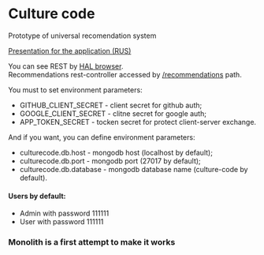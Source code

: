 # Culture code
Prototype of universal recomendation system

[Presentation for the application (RUS)](https://docs.google.com/presentation/d/1cUl59krgvpcsEq2Wc1EIrS_UZ4sq9SHjbBTvhwYKAOs/edit#slide=id.g63172097ef_1_0)  

You can see REST by [HAL browser](https://culture-code-backend.herokuapp.com/browser/index.html#/).  
Recommendations rest-controller accessed by [/recommendations](https://culture-code-backend.herokuapp.com/recommendations/) path.  

You must to set environment parameters:
- GITHUB_CLIENT_SECRET - client secret for github auth;
- GOOGLE_CLIENT_SECRET - clitne secret for google auth;
- APP_TOKEN_SECRET    - tocken secret for protect client-server exchange.

And if you want, you can define environment parameters:
- culturecode.db.host - mongodb host (localhost by default);
- culturecode.db.port - mongodb port (27017 by default);
- culturecode.db.database - mongodb database name (culture-code by default).

#### Users by default:
- Admin with password 111111
- User with password 111111

### Monolith is a first attempt to make it works
